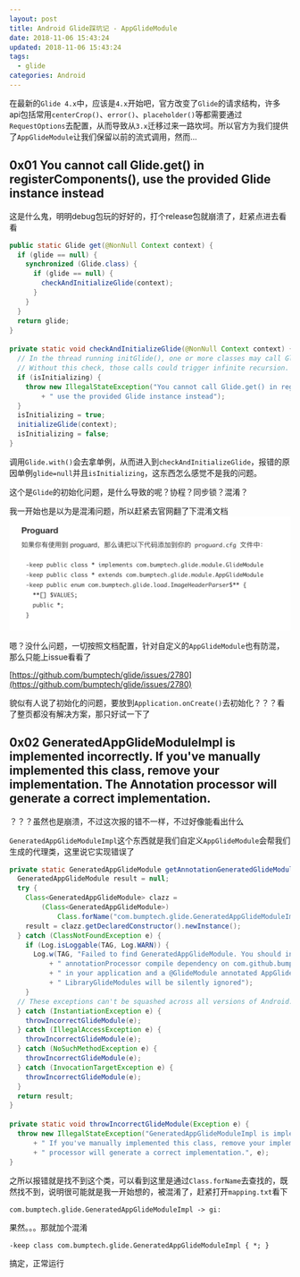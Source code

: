 ```yaml
---
layout: post
title: Android Glide踩坑记 - AppGlideModule
date: 2018-11-06 15:43:24
updated: 2018-11-06 15:43:24
tags:
  - glide
categories: Android
---
```


在最新的`Glide 4.x`中，应该是`4.x`开始吧，官方改变了`Glide`的请求结构，许多api包括常用`centerCrop()`、`error()`、`placeholder()`等都需要通过`RequestOptions`去配置，从而导致从`3.x`迁移过来一路坎坷。所以官方为我们提供了`AppGlideModule`让我们保留以前的流式调用，然而...

<!-- More -->

## 0x01 You cannot call Glide.get() in registerComponents(), use the provided Glide instance instead

这是什么鬼，明明debug包玩的好好的，打个release包就崩溃了，赶紧点进去看看
``` java
public static Glide get(@NonNull Context context) {
  if (glide == null) {
    synchronized (Glide.class) {
      if (glide == null) {
        checkAndInitializeGlide(context);
      }
    }
  }
  return glide;
}

private static void checkAndInitializeGlide(@NonNull Context context) {
  // In the thread running initGlide(), one or more classes may call Glide.get(context).
  // Without this check, those calls could trigger infinite recursion.
  if (isInitializing) {
    throw new IllegalStateException("You cannot call Glide.get() in registerComponents(),"
        + " use the provided Glide instance instead");
  }
  isInitializing = true;
  initializeGlide(context);
  isInitializing = false;
}
```

调用`Glide.with()`会去拿单例，从而进入到`checkAndInitializeGlide`，报错的原因单例`glide=null`并且`isInitializing`，这东西怎么感觉不是我的问题。

这个是`Glide`的初始化问题，是什么导致的呢？协程？同步锁？混淆？

我一开始也是以为是混淆问题，所以赶紧去官网翻了下混淆文档
![jsdelivr](1.jpeg)

嗯？没什么问题，一切按照文档配置，针对自定义的`AppGlideModule`也有防混，那么只能上issue看看了

[https://github.com/bumptech/glide/issues/2780](https://github.com/bumptech/glide/issues/2780)

貌似有人说了初始化的问题，要放到`Application.onCreate()`去初始化？？？看了整页都没有解决方案，那只好试一下了

## 0x02 GeneratedAppGlideModuleImpl is implemented incorrectly. If you've manually implemented this class, remove your implementation. The Annotation processor will generate a correct implementation.

？？？虽然也是崩溃，不过这次报的错不一样，不过好像能看出什么

`GeneratedAppGlideModuleImpl`这个东西就是我们自定义`AppGlideModule`会帮我们生成的代理类，这里说它实现错误了
``` java
private static GeneratedAppGlideModule getAnnotationGeneratedGlideModules() {
  GeneratedAppGlideModule result = null;
  try {
    Class<GeneratedAppGlideModule> clazz =
        (Class<GeneratedAppGlideModule>)
            Class.forName("com.bumptech.glide.GeneratedAppGlideModuleImpl");
    result = clazz.getDeclaredConstructor().newInstance();
  } catch (ClassNotFoundException e) {
    if (Log.isLoggable(TAG, Log.WARN)) {
      Log.w(TAG, "Failed to find GeneratedAppGlideModule. You should include an"
          + " annotationProcessor compile dependency on com.github.bumptech.glide:compiler"
          + " in your application and a @GlideModule annotated AppGlideModule implementation or"
          + " LibraryGlideModules will be silently ignored");
    }
  // These exceptions can't be squashed across all versions of Android.
  } catch (InstantiationException e) {
    throwIncorrectGlideModule(e);
  } catch (IllegalAccessException e) {
    throwIncorrectGlideModule(e);
  } catch (NoSuchMethodException e) {
    throwIncorrectGlideModule(e);
  } catch (InvocationTargetException e) {
    throwIncorrectGlideModule(e);
  }
  return result;
}

private static void throwIncorrectGlideModule(Exception e) {
  throw new IllegalStateException("GeneratedAppGlideModuleImpl is implemented incorrectly."
      + " If you've manually implemented this class, remove your implementation. The Annotation"
      + " processor will generate a correct implementation.", e);
}
```

之所以报错就是找不到这个类，可以看到这里是通过`Class.forName`去查找的，既然找不到，说明很可能就是我一开始想的，被混淆了，赶紧打开`mapping.txt`看下
```
com.bumptech.glide.GeneratedAppGlideModuleImpl -> gi:
```

果然。。。那就加个混淆
```
-keep class com.bumptech.glide.GeneratedAppGlideModuleImpl { *; }
```

搞定，正常运行